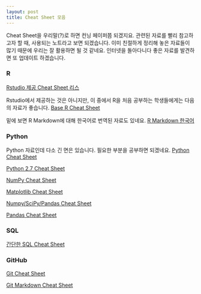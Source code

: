 ```yaml
---
layout: post
title: Cheat Sheet 모음
---
```


Cheat Sheet을 우리말(?)로 하면 컨닝 페이퍼쯤 되겠지요.
관련된 자료를 빨리 참고하고자 할 때, 사용되는 노트라고 보면 되겠습니다.
이미 친절하게 정리해 놓은 자료들이 많기 때문에 우리는 잘 활용하면 될 것 같네요.
인터넷을 돌아다니다 좋은 자료를 발견하면 또 업데이트 하겠습니다.


### R

[Rstudio 제공 Cheat Sheet 리스](https://www.rstudio.com/resources/cheatsheets/#515)

Rstudio에서 제공하는 것은 아니지만, 이 중에서 R을 처음 공부하는 학생들에게는 다음의 자료가 좋습니다. 
[Base R Cheat Sheet](http://github.com/rstudio/cheatsheets/raw/master/source/pdfs/base-r.pdf)

밑에 보면 R Markdown에 대해 한국어로 번역된 자료도 있네요.
[R Markdown 한국어](https://www.rstudio.com/wp-content/uploads/2016/02/rmarkdown-cheatsheet-kr.pdf)


### Python

Python 자료인데 다소 긴 면은 있습니다. 필요한 부분을 공부하면 되겠네요.
[Python Cheat Sheet](https://www.google.com/url?sa=t&rct=j&q=&esrc=s&source=web&cd=1&ved=0ahUKEwjYm-io8-jSAhXLu7wKHToXD54QFggZMAA&url=https%3A%2F%2Fgithub.com%2Fehmatthes%2Fpcc%2Freleases%2Fdownload%2Fv1.0.0%2Fbeginners_python_cheat_sheet_pcc_all.pdf&usg=AFQjCNEls83Re3m0A3e2s8Dr2L53gYwShQ&sig2=LeEJQd2aj37khaXW5CFEdg&bvm=bv.150120842,d.dGc&cad=rja)

[Python 2.7 Cheat Sheet](http://www.astro.up.pt/~sousasag/Python_For_Astronomers/Python_qr.pdf)

[NumPy Cheat Sheet](https://s3.amazonaws.com/assets.datacamp.com/blog_assets/Numpy_Python_Cheat_Sheet.pdf)

[Matplotlib Cheat Sheet](http://www.datasciencecentral.com/profiles/blogs/matplotlib-cheat-sheet)

[Numpy/SciPy/Pandas Cheat Sheet](https://s3.amazonaws.com/quandl-static-content/Documents/Quandl+-+Pandas,+SciPy,+NumPy+Cheat+Sheet.pdf)

[Pandas Cheat Sheet](http://www.datasciencecentral.com/profiles/blogs/data-science-in-python-pandas-cheat-sheet)



### SQL

[간단한 SQL Cheat Sheet](http://www.sql-tutorial.net/sql-cheat-sheet.pdf)


### GitHub

[Git Cheat Sheet](https://education.github.com/git-cheat-sheet-education.pdf)

[Git Markdown Cheat Sheet](https://guides.github.com/pdfs/markdown-cheatsheet-online.pdf)



